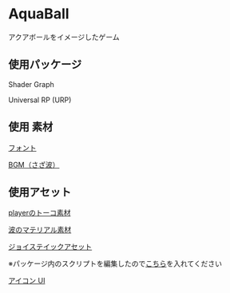# AquaBall
アクアボールをイメージしたゲーム

## 使用パッケージ

Shader Graph

Universal RP (URP)

## 使用 素材

[フォント](https://befonts.com/oligopoly-typeface.html)

[BGM（さざ波）](https://soundeffect-lab.info/sound/environment/)

## 使用アセット

[playerのトーコ素材](https://unity-chan.com/download/releaseNote.php?id=SD_Toko)

[波のマテリアル素材](https://assetstore.unity.com/packages/2d/textures-materials/floors/five-seamless-tileable-ground-textures-57060)

[ジョイステイックアセット](https://assetstore.unity.com/packages/tools/input-management/joystick-pack-107631)

※パッケージ内のスクリプトを編集したので[こちら](https://github.com/nittayoshihiro/AquaBall/blob/master/UnityPackage/Joystick%20Pack.unitypackage?raw=true)を入れてください

[アイコン UI](https://assetstore.unity.com/packages/2d/gui/icons/icons-ui-95116?locale=ja-JP)
